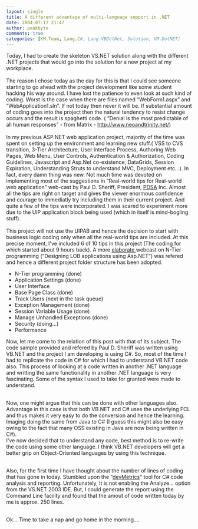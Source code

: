 ```yaml
---
layout: single
title: A different advantage of multi-language support in .NET
date: 2004-07-17 21:47
author: peakbyte
comments: true
categories: [KM.Team, Lang.C#, Lang.VBDotNet, Solution, VM.DotNET]
---
```

Today, I had to create the skeleton VS.NET solution along with the different .NET projects that would go into the solution for a new project at my workplace.
<br />
<br />The reason I chose today as the day for this is that I could see someone starting to go ahead with the project development like some student hacking his way around. I have lost the patience to even look at such kind of coding. Worst is the case when there are files named “WebForm1.aspx” and “WebApplication1.sln”. If not today then never it will be. If substantial amount of coding goes into the project then the natural tendency to resist change occurs and the result is spaghetti code. ( ”Denial is the most predictable of all human responses” - from Matrix - <a href="http://www.neoandtrinity.net/">http://www.neoandtrinity.net/</a>)
<br />
<br />In my previous ASP.NET web application project, majority of the time was spent on setting up the environment and learning new stuff.( VSS to CVS transition, 3-Tier Architecture, User Interface Process, Authoring Web Pages, Web Menu, User Controls, Authentication &amp; Authorization, Coding Guidelines, Javascript and Asp.Net co-existence, DataGrids, Session Expiration, Understanding Struts to understand MVC, Deployment etc...). In fact, every damn thing was new. Not much time was devoted on implementing most of the suggestions in “Real-world tips for Real-world web application” web-cast by Paul D. Sheriff, President, <a href="http://www.pdsa.com/">PDSA</a> Inc. Almost all the tips are right on target and gives the viewer enormous confidence and courage to immediatly try including them in their current project. And quite a few of the tips were incorporated. I was scared to experiment more due to the UIP application block being used (which in itself is mind-bogling stuff).
<br />
<br />This project will not use the UIPAB and hence the decision to start with business logic coding only when all the real-world tips are included. At this precise moment, I've included 6 of 10 tips in this project (The coding for which started about 9 hours back). A more <a href="http://www.microsoft.com/asia/solutionmarketplace/download_detail.asp?id=42&amp;sLanguage=1">elaborate </a>webcast on N-Tier programming (”Designing LOB applications using Asp.NET”) was refered and hence a different project folder structure has been adopted.
<br /><ul><li>N-Tier programming (done)
<br /></li><li>Application Settings (done)
<br /></li><li>User Interface
<br /></li><li>Base Page Class (done)
<br /></li><li>Track Users (next in the task queue)
<br /></li><li>Exception Management (done)
<br /></li><li>Session Variable Usage (done)
<br /></li><li>Manage Unhandled Exceptions (done)
<br /></li><li>Security (doing...)
<br /></li><li>Performance
<br /></li></ul><p>Now, let me come to the relation of this post with that of its subject. The code sample provided and refered by Paul D. Sheriff was written using VB.NET and the project I am developing is using C#. So, most of the time I had to replicate the code in C# for which I had to understand VB.NET code also. This process of looking at a code written in another .NET language and writting the same functionality in another .NET language is very fascinating. Some of the syntax I used to take for granted were made to understand.</p><p>
<br />Now, one might argue that this can be done with other languages also. Advantage in this case is that both VB.NET and C# uses the underlying FCL and thus makes it very easy to do the conversion and hence the learning. Imaging doing the same from Java to C# (I guess this might also be easy owing to the fact that many OSS existing in Java are now being written in C#).
<br />I've now decided that to understand any code, best method is to re-write the code using some other language. I think VB.NET developers will get a better grip on Object-Oriented languages by using this technique. </p><p>
<br />Also, for the first time I have thought about the number of lines of coding that has gone in today. Stumbled upon the “<a href="http://www.anticipatingminds.com/Content/Products/devMetrics/devMetrics.aspx">devMetrics</a>” tool for C# code analysis and reporting. Unfortunately, It is not enabling the Analyze... option from the VS.NET 2003 IDE. But, I could generate the report using the Command Line facility and found that the amout of code written today by me is approx. 250 lines. </p><p>
<br />Ok... Time to take a nap and go home in the morning.... </p>
